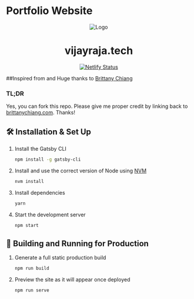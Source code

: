 <h1>Portfolio Website</h1>
  
<div align="center">
  <img alt="Logo" src="https://user-images.githubusercontent.com/63943580/104952575-bf07f880-5992-11eb-99fd-74b3d0dcb4ae.png" />
</div>
<h1 align="center">
  vijayraja.tech
</h1>


<p align="center">
  <a href="https://app.netlify.com/sites/brittanychiang/deploys" target="_blank">
    <img src="https://user-images.githubusercontent.com/63943580/104952947-7c92eb80-5993-11eb-9e53-62c1a9221f4b.png" alt="Netlify Status" />
  </a>
</p>


##Inspired from and Huge thanks to [Brittany Chiang](https://github.com/bchiang7)
   
  </a>

### TL;DR

Yes, you can fork this repo. Please give me proper credit by linking back to [brittanychiang.com](https://brittanychiang.com). Thanks!

## 🛠 Installation & Set Up

1. Install the Gatsby CLI

   ```sh
   npm install -g gatsby-cli
   ```

2. Install and use the correct version of Node using [NVM](https://github.com/nvm-sh/nvm)

   ```sh
   nvm install
   ```

3. Install dependencies

   ```sh
   yarn
   ```

4. Start the development server

   ```sh
   npm start
   ```

## 🚀 Building and Running for Production

1. Generate a full static production build

   ```sh
   npm run build
   ```

1. Preview the site as it will appear once deployed

   ```sh
   npm run serve
   ```
